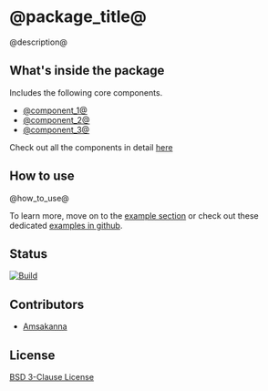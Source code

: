 # @package_title@

@description@  
  
## What's inside the package

Includes the following core components.

- [@component_1@](https://pub.dev/documentation/@package_name@/latest/@component_path@/@component_1@-class.html)
- [@component_2@](https://pub.dev/documentation/@package_name@/latest/@component_path@/@component_2@-class.html)
- [@component_3@](https://pub.dev/documentation/@package_name@/latest/@component_path@/@component_3@-class.html)

Check out all the components in detail [here](https://pub.dev/documentation/@package_name@/latest/@package_name@/@package_name@-library.html)

## How to use

@how_to_use@

To learn more, move on to the [example section](https://pub.dev/packages/@package_name@/example) or check out these dedicated [examples in github](https://github.com/zamstation/@package_name@/blob/main/example/lib).

## Status
[![Build](https://github.com/zamstation/@package_name@/actions/workflows/build_workflow.yaml/badge.svg)](https://github.com/zamstation/@package_name@/actions/workflows/build_workflow.yaml)

## Contributors
- [Amsakanna](https://github.com/amsakanna)

## License
[BSD 3-Clause License](https://github.com/zamstation/@package_name@/blob/main/LICENSE)
